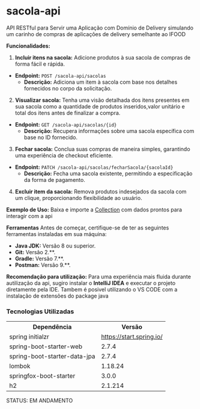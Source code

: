 # sacola-api
API RESTful para Servir uma Aplicação com Domínio de Delivery
simulando um carinho de compras de aplicações de delivery semelhante ao IFOOD

**Funcionalidades:**
1. **Incluir itens na sacola:** Adicione produtos à sua sacola de compras de forma fácil e rápida.
- **Endpoint:** `POST /sacola-api/sacolas`
   - **Descrição:** Adiciona um item à sacola com base nos detalhes fornecidos no corpo da solicitação.
   
2. **Visualizar sacola:** Tenha uma visão detalhada dos itens presentes em sua sacola como a quantidade
 de produtos inseridos,valor unitário e total dos itens antes de finalizar a compra.
 - **Endpoint:** `GET /sacola-api/sacolas/{id}`
   - **Descrição:** Recupera informações sobre uma sacola específica com base no ID fornecido.

3. **Fechar sacola:** Conclua suas compras de maneira simples, garantindo uma experiência de checkout 
eficiente.
- **Endpoint:** `PATCH /sacola-api/sacolas/fecharSacola/{sacolaId}`
   - **Descrição:** Fecha uma sacola existente, permitindo a especificação da forma de pagamento.

4. **Excluir item da sacola:** Remova produtos indesejados da sacola com um clique, proporcionando flexibilidade ao usuário.

**Exemplo de Uso:**
   Baixa e importe a [Collection](postman_collection/Sacola-API.postman_collection.json) com dados prontos para interagir com a api





**Ferramentas**
Antes de começar, certifique-se de ter as seguintes ferramentas instaladas em sua máquina:

- **Java JDK:** Versão 8 ou superior.
- **Git:** Versão 2.**.
- **Gradle:** Versão 7.**.
- **Postman:** Versão 9.**.

**Recomendação para utilização:**
Para uma experiência mais fluida durante autilização da api, sugiro instalar o **IntelliJ IDEA**
e executar o projeto diretamente pela IDE. Tambem é posivel utilizando o VS CODE com a 
instalação de extensões do package java


<h3>Tecnologias Utilizadas</h3>

<table>
<tr>
	<th>Dependência</th>
	<th>Versão</th>
</tr>
<tr>
	<td>spring initialzr</td>
	<td><a href="https://start.spring.io/">https://start.spring.io/</a></td>
</tr>
<tr>
	<td>spring-boot-starter-web</td>
	<td>2.7.4</td>
</tr>
<tr>
	<td>spring-boot-starter-data-jpa</td>
	<td>2.7.4</td>
</tr>
<tr>
	<td>lombok</td>
	<td>1.18.24</td>
</tr>
<tr>
	<td>springfox-boot-starter</td>
	<td>3.0.0</td>
</tr>
<tr>
	<td>h2</td>
	<td>2.1.214</td>
</tr>
</table>

STATUS: EM ANDAMENTO




